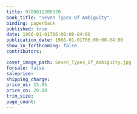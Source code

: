 ```yaml
---
title: 9780811200370
book_title: "Seven Types Of Ambiguity"
binding: paperback
published: true
date: 1966-01-01T06:00:00-04:00
publication_date: 1966-01-01T06:00:00-04:00
show_in_forthcoming: false
contributors:

cover_image_path: Seven_Types_Of_Ambiguity.jpg
forsale: false
saleprice:
shipping_charge:
price_us: 15.95
price_cn: 20.00
trim_size:
page_count:
---
```


